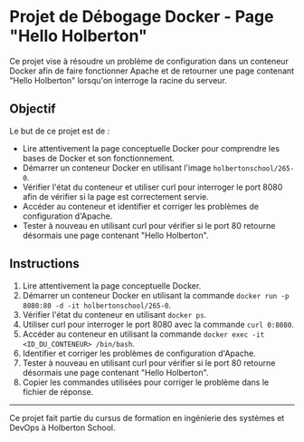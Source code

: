 # Projet de Débogage Docker - Page "Hello Holberton"

Ce projet vise à résoudre un problème de configuration dans un conteneur Docker afin de faire fonctionner Apache et de retourner une page contenant "Hello Holberton" lorsqu'on interroge la racine du serveur.

## Objectif

Le but de ce projet est de :

- Lire attentivement la page conceptuelle Docker pour comprendre les bases de Docker et son fonctionnement.
- Démarrer un conteneur Docker en utilisant l'image `holbertonschool/265-0`.
- Vérifier l'état du conteneur et utiliser curl pour interroger le port 8080 afin de vérifier si la page est correctement servie.
- Accéder au conteneur et identifier et corriger les problèmes de configuration d'Apache.
- Tester à nouveau en utilisant curl pour vérifier si le port 80 retourne désormais une page contenant "Hello Holberton".

## Instructions

1. Lire attentivement la page conceptuelle Docker.
2. Démarrer un conteneur Docker en utilisant la commande `docker run -p 8080:80 -d -it holbertonschool/265-0`.
3. Vérifier l'état du conteneur en utilisant `docker ps`.
4. Utiliser curl pour interroger le port 8080 avec la commande `curl 0:8080`.
5. Accéder au conteneur en utilisant la commande `docker exec -it <ID_DU_CONTENEUR> /bin/bash`.
6. Identifier et corriger les problèmes de configuration d'Apache.
7. Tester à nouveau en utilisant curl pour vérifier si le port 80 retourne désormais une page contenant "Hello Holberton".
8. Copier les commandes utilisées pour corriger le problème dans le fichier de réponse.

---

Ce projet fait partie du cursus de formation en ingénierie des systèmes et DevOps à Holberton School.
